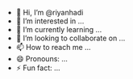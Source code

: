 - 👋 Hi, I’m @riyanhadi
- 👀 I’m interested in ...
- 🌱 I’m currently learning ...
- 💞️ I’m looking to collaborate on ...
- 📫 How to reach me ...
- 😄 Pronouns: ...
- ⚡ Fun fact: ...

<!---
riyanhadi/riyanhadi is a ✨ special ✨ repository because its `README.md` (this file) appears on your GitHub profile.
You can click the Preview link to take a look at your changes.
--->
